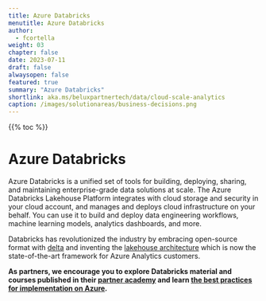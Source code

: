 ```yaml
---
title: Azure Databricks
menutitle: Azure Databricks
author: 
  - fcortella
weight: 03
chapter: false
date: 2023-07-11
draft: false
alwaysopen: false
featured: true
summary: "Azure Databricks"
shortlink: aka.ms/beluxpartnertech/data/cloud-scale-analytics
caption: /images/solutionareas/business-decisions.png
---
```

{{% toc %}}

# Azure Databricks

Azure Databricks is a unified set of tools for building, deploying, sharing, and maintaining enterprise-grade data solutions at scale. The Azure Databricks Lakehouse Platform integrates with cloud storage and security in your cloud account, and manages and deploys cloud infrastructure on your behalf. You can use it to build and deploy data engineering workflows, machine learning models, analytics dashboards, and more.

Databricks has revolutionized the industry by embracing open-source format with [delta](https://learn.microsoft.com/en-us/azure/databricks/introduction/delta-comparison) and inventing the [lakehouse architecture](https://learn.microsoft.com/en-us/azure/databricks/lakehouse/) which is now the state-of-the-art framework for Azure Analytics customers.

**As partners, we encourage you to explore Databricks material and courses published in their [partner academy](https://partner-academy.databricks.com/learn) and learn [the best practices for implementation on Azure](https://learn.microsoft.com/en-us/azure/cloud-adoption-framework/scenarios/cloud-scale-analytics/best-practices/azure-databricks-implementation).**